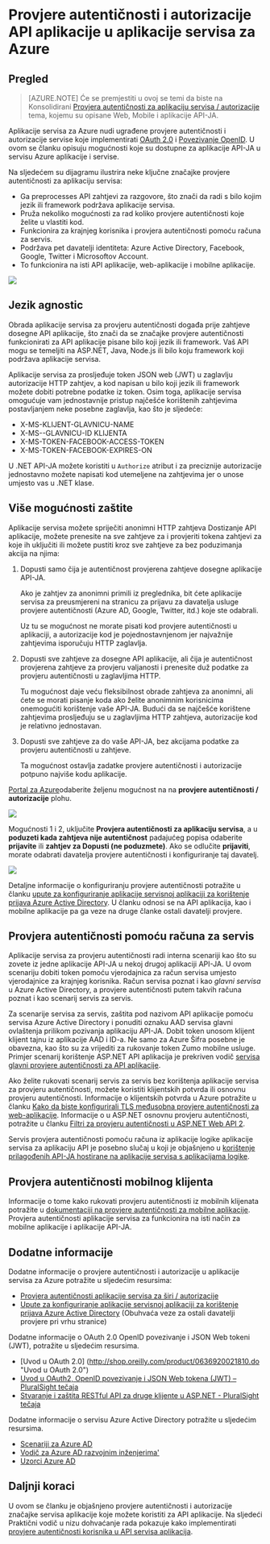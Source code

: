 <properties
    pageTitle="Provjere autentičnosti i autorizacije API aplikacije u aplikacije servisa za Azure | Microsoft Azure"
    description="Saznajte više o provjere autentičnosti i autorizacije servise koje nudi Azure aplikacije servisa za API aplikacije."
    services="app-service\api"
    documentationCenter=".net"
    authors="tdykstra"
    manager="wpickett"
    editor=""/>

<tags
    ms.service="app-service-api"
    ms.workload="na"
    ms.tgt_pltfrm="na"
    ms.devlang="na"
    ms.topic="article"
    ms.date="05/23/2016"
    ms.author="rachelap"/>

# <a name="authentication-and-authorization-for-api-apps-in-azure-app-service"></a>Provjere autentičnosti i autorizacije API aplikacije u aplikacije servisa za Azure

## <a name="overview"></a>Pregled 

> [AZURE.NOTE] Će se premjestiti u ovoj se temi da biste na Konsolidirani [Provjera autentičnosti za aplikaciju servisa / autorizacije](../app-service/app-service-authentication-overview.md) tema, kojemu su opisane Web, Mobile i aplikacije API-JA.

Aplikacije servisa za Azure nudi ugrađene provjere autentičnosti i autorizacije servise koje implementirati [OAuth 2.0](#oauth) i [Povezivanje OpenID](#oauth). U ovom se članku opisuju mogućnosti koje su dostupne za aplikacije API-JA u servisu Azure aplikacije i servise.

Na sljedećem su dijagramu ilustrira neke ključne značajke provjere autentičnosti za aplikaciju servisa:

* Ga preprocesses API zahtjevi za razgovore, što znači da radi s bilo kojim jezik ili framework podržava aplikacije servisa.
* Pruža nekoliko mogućnosti za rad koliko provjere autentičnosti koje želite u vlastiti kod.
* Funkcionira za krajnjeg korisnika i provjera autentičnosti pomoću računa za servis. 
* Podržava pet davatelji identiteta: Azure Active Directory, Facebook, Google, Twitter i Microsoftov Account.
* To funkcionira na isti API aplikacije, web-aplikacije i mobilne aplikacije.

![](./media/app-service-api-authentication/api-apps-overview.png)

## <a name="language-agnostic"></a>Jezik agnostic

Obrada aplikacije servisa za provjeru autentičnosti događa prije zahtjeve dosegne API aplikacije, što znači da se značajke provjere autentičnosti funkcionirati za API aplikacije pisane bilo koji jezik ili framework.  Vaš API mogu se temeljiti na ASP.NET, Java, Node.js ili bilo koju framework koji podržava aplikacije servisa.

Aplikacije servisa za prosljeđuje token JSON web (JWT) u zaglavlju autorizacije HTTP zahtjev, a kod napisan u bilo koji jezik ili framework možete dobiti potrebne podatke iz token. Osim toga, aplikacije servisa omogućuje vam jednostavnije pristup najčešće korištenih zahtjevima postavljanjem neke posebne zaglavlja, kao što je sljedeće:

* X-MS-KLIJENT-GLAVNICU-NAME
* X-MS--GLAVNICU-ID KLIJENTA
* X-MS-TOKEN-FACEBOOK-ACCESS-TOKEN
* X-MS-TOKEN-FACEBOOK-EXPIRES-ON
 
U .NET API-JA možete koristiti u `Authorize` atribut i za preciznije autorizacije jednostavno možete napisati kod utemeljene na zahtjevima jer o unose umjesto vas u .NET klase.

## <a name="multiple-protection-options"></a>Više mogućnosti zaštite

Aplikacije servisa možete spriječiti anonimni HTTP zahtjeva Dostizanje API aplikacije, možete prenesite na sve zahtjeve za i provjeriti tokena zahtjevi za koje ih uključiti ili možete pustiti kroz sve zahtjeve za bez poduzimanja akcija na njima:

1. Dopusti samo čija je autentičnost provjerena zahtjeve dosegne aplikacije API-JA.

    Ako je zahtjev za anonimni primili iz preglednika, bit ćete aplikacije servisa za preusmjereni na stranicu za prijavu za davatelja usluge provjere autentičnosti (Azure AD, Google, Twitter, itd.) koje ste odabrali. 

    Uz tu se mogućnost ne morate pisati kod provjere autentičnosti u aplikaciji, a autorizacije kod je pojednostavnjenom jer najvažnije zahtjevima isporučuju HTTP zaglavlja.

2. Dopusti sve zahtjeve za dosegne API aplikacije, ali čija je autentičnost provjerena zahtjeve za provjeru valjanosti i prenesite duž podatke za provjeru autentičnosti u zaglavljima HTTP.

    Tu mogućnost daje veću fleksibilnost obrade zahtjeva za anonimni, ali ćete se morati pisanje koda ako želite anonimnim korisnicima onemogućiti korištenje vaše API-JA. Budući da se najčešće korištene zahtjevima prosljeđuju se u zaglavljima HTTP zahtjeva, autorizacije kod je relativno jednostavan.
    
3. Dopusti sve zahtjeve za do vaše API-JA, bez akcijama podatke za provjeru autentičnosti u zahtjeve.

    Ta mogućnost ostavlja zadatke provjere autentičnosti i autorizacije potpuno najviše kodu aplikacije.

[Portal za Azure](https://portal.azure.com/)odaberite željenu mogućnost na na **provjere autentičnosti / autorizacije** plohu.

![](./media/app-service-api-authentication/authblade.png)

Mogućnosti 1 i 2, uključite **Provjera autentičnosti za aplikaciju servisa**, a u **poduzeti kada zahtjeva nije autentičnost** padajućeg popisa odaberite **prijavite** ili **zahtjev za Dopusti (ne poduzmete)**.  Ako se odlučite **prijaviti**, morate odabrati davatelja provjere autentičnosti i konfiguriranje taj davatelj.

![](./media/app-service-api-authentication/actiontotake.png)

Detaljne informacije o konfiguriranju provjere autentičnosti potražite u članku [upute za konfiguriranje aplikacije servisnoj aplikaciji za korištenje prijava Azure Active Directory](../app-service-mobile/app-service-mobile-how-to-configure-active-directory-authentication.md). U članku odnosi se na API aplikacija, kao i mobilne aplikacije pa ga veze na druge članke ostali davatelji provjere.
 
## <a id="internal"></a>Provjera autentičnosti pomoću računa za servis

Aplikacije servisa za provjeru autentičnosti radi interna scenariji kao što su zovete iz jedne aplikacije API-JA u nekoj drugoj aplikaciji API-JA. U ovom scenariju dobiti token pomoću vjerodajnica za račun servisa umjesto vjerodajnice za krajnjeg korisnika. Račun servisa poznat i kao *glavni servisa* u Azure Active Directory, a provjere autentičnosti putem takvih računa poznat i kao scenarij servis za servis. 

Za scenarije servisa za servis, zaštita pod nazivom API aplikacije pomoću servisa Azure Active Directory i ponuditi oznaku AAD servisa glavni ovlaštenja prilikom pozivanja aplikaciju API-JA. Dobit token unosom klijent klijent tajnu iz aplikacije AAD i ID-a. Ne samo za Azure Šifra posebne je obavezna, kao što su za vrijediti za rukovanje token Zumo mobilne usluge. Primjer scenarij korištenje ASP.NET API aplikacija je prekriven vodič [servisa glavni provjere autentičnosti za API aplikacije](app-service-api-dotnet-service-principal-auth.md).

Ako želite rukovati scenarij servis za servis bez korištenja aplikacije servisa za provjeru autentičnosti, možete koristiti klijentskih potvrda ili osnovnu provjeru autentičnosti. Informacije o klijentskih potvrda u Azure potražite u članku [Kako da biste konfigurirali TLS međusobna provjere autentičnosti za web-aplikacije](../app-service-web/app-service-web-configure-tls-mutual-auth.md). Informacije o u ASP.NET osnovnu provjeru autentičnosti, potražite u članku [Filtri za provjeru autentičnosti u ASP.NET Web API 2](http://www.asp.net/web-api/overview/security/authentication-filters).

Servis provjera autentičnosti pomoću računa iz aplikacije logike aplikacije servisa za aplikaciju API je posebno slučaj u koji je objašnjeno u [korištenje prilagođenih API-JA hostirane na aplikacije servisa s aplikacijama logike](../app-service-logic/app-service-logic-custom-hosted-api.md).

## <a name="mobile-client-authentication"></a>Provjera autentičnosti mobilnog klijenta

Informacije o tome kako rukovati provjeru autentičnosti iz mobilnih klijenata potražite u [dokumentaciji na provjere autentičnosti za mobilne aplikacije](../app-service-mobile/app-service-mobile-ios-get-started-users.md). Provjera autentičnosti aplikacije servisa za funkcionira na isti način za mobilne aplikacije i aplikacije API-JA.
  
## <a name="more-information"></a>Dodatne informacije

Dodatne informacije o provjere autentičnosti i autorizacije u aplikacije servisa za Azure potražite u sljedećim resursima:

* [Provjera autentičnosti aplikacije servisa za širi / autorizacije](/blog/announcing-app-service-authentication-authorization/)
* [Upute za konfiguriranje aplikacije servisnoj aplikaciji za korištenje prijava Azure Active Directory](../app-service-mobile/app-service-mobile-how-to-configure-active-directory-authentication.md) (Obuhvaća veze za ostali davatelji provjere pri vrhu stranice) 

Dodatne informacije o OAuth 2.0 OpenID povezivanje i JSON Web tokeni (JWT), potražite u sljedećim resursima.

* [Uvod u OAuth 2.0] (http://shop.oreilly.com/product/0636920021810.do "Uvod u OAuth 2.0") 
* [Uvod u OAuth2, OpenID povezivanje i JSON Web tokena (JWT) – PluralSight tečaja](http://www.pluralsight.com/courses/oauth2-json-web-tokens-openid-connect-introduction) 
* [Stvaranje i zaštita RESTful API za druge klijente u ASP.NET - PluralSight tečaja](http://www.pluralsight.com/courses/building-securing-restful-api-aspdotnet)

Dodatne informacije o servisu Azure Active Directory potražite u sljedećim resursima.

* [Scenariji za Azure AD](http://aka.ms/aadscenarios)
* [Vodič za Azure AD razvojnim inženjerima'](http://aka.ms/aaddev)
* [Uzorci Azure AD](http://aka.ms/aadsamples)

## <a name="next-steps"></a>Daljnji koraci

U ovom se članku je objašnjeno provjere autentičnosti i autorizacije značajke servisa aplikacije koje možete koristiti za API aplikacije. Na sljedeći Praktični vodič u nizu dohvaćanje rada pokazuje kako implementirati [provjere autentičnosti korisnika u API servisa aplikacija](app-service-api-dotnet-user-principal-auth.md).
